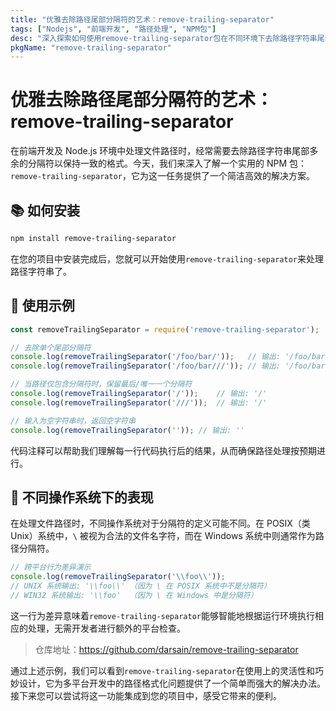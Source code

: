 ```yaml
---
title: "优雅去除路径尾部分隔符的艺术：remove-trailing-separator"
tags: ["Nodejs", "前端开发", "路径处理", "NPM包"]
desc: "深入探索如何使用remove-trailing-separator包在不同环境下去除路径字符串尾部的分隔符，保持系统的兼容性和代码的优雅性。"
pkgName: "remove-trailing-separator"
---
```


# 优雅去除路径尾部分隔符的艺术：remove-trailing-separator

在前端开发及 Node.js 环境中处理文件路径时，经常需要去除路径字符串尾部多余的分隔符以保持一致的格式。今天，我们来深入了解一个实用的 NPM 包：`remove-trailing-separator`，它为这一任务提供了一个简洁高效的解决方案。

## 📚 如何安装

```bash
npm install remove-trailing-separator
```

在您的项目中安装完成后，您就可以开始使用`remove-trailing-separator`来处理路径字符串了。

## 🧩 使用示例

```javascript
const removeTrailingSeparator = require('remove-trailing-separator');

// 去除单个尾部分隔符
console.log(removeTrailingSeparator('/foo/bar/'));   // 输出: '/foo/bar'
console.log(removeTrailingSeparator('/foo/bar///')); // 输出: '/foo/bar'

// 当路径仅包含分隔符时，保留最后/唯一一个分隔符
console.log(removeTrailingSeparator('/'));    // 输出: '/'
console.log(removeTrailingSeparator('///'));  // 输出: '/'

// 输入为空字符串时，返回空字符串
console.log(removeTrailingSeparator('')); // 输出: ''
```

代码注释可以帮助我们理解每一行代码执行后的结果，从而确保路径处理按预期进行。

## 📁 不同操作系统下的表现

在处理文件路径时，不同操作系统对于分隔符的定义可能不同。在 POSIX（类 Unix）系统中，`\` 被视为合法的文件名字符，而在 Windows 系统中则通常作为路径分隔符。

```javascript
// 跨平台行为差异演示
console.log(removeTrailingSeparator('\\foo\\'));
// UNIX 系统输出: '\\foo\\' （因为 \ 在 POSIX 系统中不是分隔符）
// WIN32 系统输出: '\\foo'  （因为 \ 在 Windows 中是分隔符）
```

这一行为差异意味着`remove-trailing-separator`能够智能地根据运行环境执行相应的处理，无需开发者进行额外的平台检查。

> 仓库地址：https://github.com/darsain/remove-trailing-separator

通过上述示例，我们可以看到`remove-trailing-separator`在使用上的灵活性和巧妙设计，它为多平台开发中的路径格式化问题提供了一个简单而强大的解决办法。接下来您可以尝试将这一功能集成到您的项目中，感受它带来的便利。